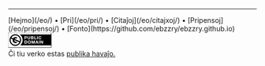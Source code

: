 
***
<div class="footer">

<div class="text-small">
[Hejmo](/eo/) • [Pri](/eo/pri/) • [Citaĵoj](/eo/citajxoj/) • [Pripensoj](/eo/pripensoj/) • [Fonto](https://github.com/ebzzry/ebzzry.github.io)
</div>

<div class="text-x-small">
<a rel="license" href="https://creativecommons.org/publicdomain/zero/1.0/deed.eo"><img alt="CC0 1.0 Universala (CC0 1.0) Publikaĵiga Dediĉo" class="cc" src="/images/site/cc0-88x31.webp" /></a><br>
Ĉi tiu verko estas <a rel="license" href="https://creativecommons.org/publicdomain/zero/1.0/deed.eo">publika havaĵo.</a><br>
</div>

</div>
